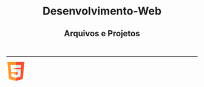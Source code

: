 <h1 align="center"> Desenvolvimento-Web </h1>
<h2 align="center"> Arquivos e Projetos </h2>
<br>
<hr>
<p align="center">
<img width=50px height=50px align=left src='https://github.com/dev-roliveira/Desenvolvimento-Web/blob/master/Assets/html5.png'>
</p>
